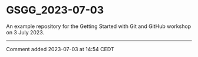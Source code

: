 # GSGG_2023-07-03
An example repository for the Getting Started with Git and GitHub workshop on 3 July 2023. 

***

Comment added 2023-07-03 at 14:54 CEDT
